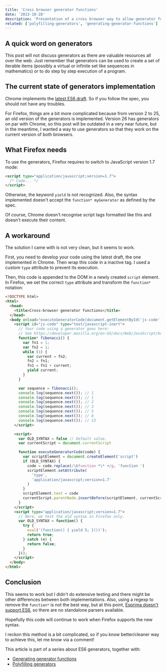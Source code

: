 ```yaml
---
title: 'Cross browser generator functions'
date: '2013-10-28'
description: 'Presentation of a cross browser way to allow generator functions in Firefox and Chrome.'
related: ['polyfilling-generators', 'generating-generator-functions']
---
```


## A quick word on generators

This post will not discuss generators as there are valuable resources all over the web. Just remember that generators can be used to create a set of iterable items (possibly a virtual or infinite set like sequences in mathematics) or to do step by step execution of a program.

## The current state of generators implementation

Chrome implements the [latest ES6 draft](http://wiki.ecmascript.org/doku.php?id=harmony:generators). So if you follow the spec, you should not have any troubles.

For Firefox, things are a bit more complicated because from version 2 to 25, an old version of the generators is implemented. Version 26 has generators on par with Chrome, so this post will be outdated in a very near future, but in the meantime, I wanted a way to use generators so that they work on the current version of both browsers.

## What Firefox needs

To use the generators, Firefox requires to switch to JavaScript version 1.7 mode:

```html
<script type="application/javascript;version=1.7">
  /* Code... */
</script>
```

Otherwise, the keyword `yield` is not recognized.
Also, the syntax implemented doesn't accept the `function* myGenerator` as defined by the spec.

Of course, Chrome doesn't recognise script tags formatted like this and doesn't execute their content.

## A workaround

The solution I came with is not very clean, but it seems to work.

First, you need to develop your code using the latest draft, the one implemented in Chrome. Then wrap this code in a inactive tag. I used a custom `type` attribute to prevent its execution.

Then, this code is appended to the DOM in a newly created `script` element. In Firefox, we set the correct `type` attribute and transform the `function*` notation:

```html
<!DOCTYPE html>
<html>
  <head>
    <title>Cross-browser generator functions</title>
  </head>
  <body onload="executeGeneratorCode(document.getElementById('js-code').text)">
    <script id="js-code" type="text/javascript-inert">
      // Your code using a generator goes here:
      // See https://developer.mozilla.org/en-US/docs/Web/JavaScript/Guide/Iterators_and_Generators
      function* fibonacci() {
        var fn1 = 1;
        var fn2 = 1;
        while (1) {
          var current = fn2;
          fn2 = fn1;
          fn1 = fn1 + current;
          yield current;
        }
      }

      var sequence = fibonacci();
      console.log(sequence.next()); // 1
      console.log(sequence.next()); // 1
      console.log(sequence.next()); // 2
      console.log(sequence.next()); // 3
      console.log(sequence.next()); // 5
      console.log(sequence.next()); // 8
      console.log(sequence.next()); // 13
    </script>

    <script>
      var OLD_SYNTAX = false // Default value.
      var currentScript = document.currentScript

      function executeGeneratorCode(code) {
        var scriptElement = document.createElement('script')
        if (OLD_SYNTAX) {
          code = code.replace(/\bfunction *\* +/g, 'function ')
          scriptElement.setAttribute(
            'type',
            'application/javascript;version=1.7'
          )
        }
        scriptElement.text = code
        currentScript.parentNode.insertBefore(scriptElement, currentScript)
      }
    </script>
    <script type="application/javascript;version=1.7">
      // Here, we test the old syntax in Firefox only.
      var OLD_SYNTAX = function() {
        try {
          eval('(function() { yield 5; }())');
          return true;
        } catch (e) {
          return false;
        }
      }();
    </script>
  </body>
</html>
```

## Conclusion

This seems to work but I didn't do extensive testing and there might be other differences between both implementations. Also, using a regexp to remove the `function*` is not the best way, but at this point, [Esprima doesn't support ES6](http://esprima.org/demo/parse.html?code=function*%20fibonacci%28%29%20%7B%0D%0A%20%20var%20fn1%20%3D%201%3B%0D%0A%20%20var%20fn2%20%3D%201%3B%0D%0A%20%20while%20%281%29%20%7B%0D%0A%20%20%20%20var%20current%20%3D%20fn2%3B%0D%0A%20%20%20%20fn2%20%3D%20fn1%3B%0D%0A%20%20%20%20fn1%20%3D%20fn1%20%2B%20current%3B%0D%0A%20%20%20%20yield%20current%3B%0D%0A%20%20%7D%0D%0A%7D%0D%0A), so there are no standalone parsers available.

Hopefully this code will continue to work when Firefox supports the new syntax.

I reckon this method is a bit complicated, so if you know better/cleaner way to achieve this, let me know via a comment!

This article is part of a series about ES6 generators, together with:

- [Generating generator functions](/posts/generating-generator-functions/)
- [Polyfilling generators](/posts/polyfilling-generators/)
